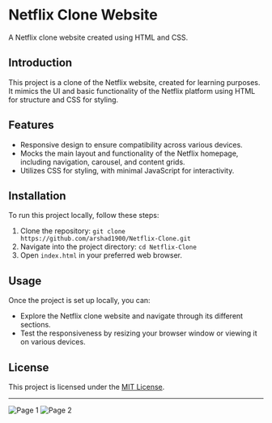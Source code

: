 # Netflix Clone Website

A Netflix clone website created using HTML and CSS.

## Introduction

This project is a clone of the Netflix website, created for learning purposes. It mimics the UI and basic functionality of the Netflix platform using HTML for structure and CSS for styling.

## Features

- Responsive design to ensure compatibility across various devices.
- Mocks the main layout and functionality of the Netflix homepage, including navigation, carousel, and content grids.
- Utilizes CSS for styling, with minimal JavaScript for interactivity.

## Installation

To run this project locally, follow these steps:

1. Clone the repository: `git clone https://github.com/arshad1900/Netflix-Clone.git`
2. Navigate into the project directory: `cd Netflix-Clone`
3. Open `index.html` in your preferred web browser.

## Usage

Once the project is set up locally, you can:

- Explore the Netflix clone website and navigate through its different sections.
- Test the responsiveness by resizing your browser window or viewing it on various devices.

## License

This project is licensed under the [MIT License](LICENSE).

---

![Page 1](https://github.com/arshad1900/Netflix-Clone/assets/116487598/1bf9b0c0-dc60-4e44-b072-443f07da71b7)
![Page 2](https://github.com/arshad1900/Netflix-Clone/assets/116487598/deceb2b3-a72a-43ff-90d5-f546582f5735)
